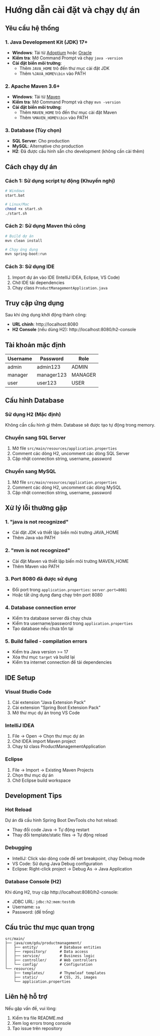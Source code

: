 # Hướng dẫn cài đặt và chạy dự án

## Yêu cầu hệ thống

### 1. Java Development Kit (JDK) 17+
- **Windows**: Tải từ [Adoptium](https://adoptium.net/) hoặc [Oracle](https://www.oracle.com/java/technologies/downloads/)
- **Kiểm tra**: Mở Command Prompt và chạy `java -version`
- **Cài đặt biến môi trường**:
  - Thêm `JAVA_HOME` trỏ đến thư mục cài đặt JDK
  - Thêm `%JAVA_HOME%\bin` vào PATH

### 2. Apache Maven 3.6+
- **Windows**: Tải từ [Maven](https://maven.apache.org/download.cgi)
- **Kiểm tra**: Mở Command Prompt và chạy `mvn -version`
- **Cài đặt biến môi trường**:
  - Thêm `MAVEN_HOME` trỏ đến thư mục cài đặt Maven
  - Thêm `%MAVEN_HOME%\bin` vào PATH

### 3. Database (Tùy chọn)
- **SQL Server**: Cho production
- **MySQL**: Alternative cho production  
- **H2**: Đã được cấu hình sẵn cho development (không cần cài thêm)

## Cách chạy dự án

### Cách 1: Sử dụng script tự động (Khuyến nghị)
```bash
# Windows
start.bat

# Linux/Mac
chmod +x start.sh
./start.sh
```

### Cách 2: Sử dụng Maven thủ công
```bash
# Build dự án
mvn clean install

# Chạy ứng dụng
mvn spring-boot:run
```

### Cách 3: Sử dụng IDE
1. Import dự án vào IDE (IntelliJ IDEA, Eclipse, VS Code)
2. Chờ IDE tải dependencies
3. Chạy class `ProductManagementApplication.java`

## Truy cập ứng dụng

Sau khi ứng dụng khởi động thành công:
- **URL chính**: http://localhost:8080
- **H2 Console** (nếu dùng H2): http://localhost:8080/h2-console

## Tài khoản mặc định

| Username | Password | Role |
|----------|----------|------|
| admin    | admin123 | ADMIN |
| manager  | manager123 | MANAGER |
| user     | user123  | USER |

## Cấu hình Database

### Sử dụng H2 (Mặc định)
Không cần cấu hình gì thêm. Database sẽ được tạo tự động trong memory.

### Chuyển sang SQL Server
1. Mở file `src/main/resources/application.properties`
2. Comment các dòng H2, uncomment các dòng SQL Server
3. Cập nhật connection string, username, password

### Chuyển sang MySQL
1. Mở file `src/main/resources/application.properties`
2. Comment các dòng H2, uncomment các dòng MySQL
3. Cập nhật connection string, username, password

## Xử lý lỗi thường gặp

### 1. "java is not recognized"
- Cài đặt JDK và thiết lập biến môi trường JAVA_HOME
- Thêm Java vào PATH

### 2. "mvn is not recognized"
- Cài đặt Maven và thiết lập biến môi trường MAVEN_HOME
- Thêm Maven vào PATH

### 3. Port 8080 đã được sử dụng
- Đổi port trong `application.properties`: `server.port=8081`
- Hoặc tắt ứng dụng đang chạy trên port 8080

### 4. Database connection error
- Kiểm tra database server đã chạy chưa
- Kiểm tra username/password trong `application.properties`
- Tạo database nếu chưa tồn tại

### 5. Build failed - compilation errors
- Kiểm tra Java version >= 17
- Xóa thư mục `target` và build lại
- Kiểm tra internet connection để tải dependencies

## IDE Setup

### Visual Studio Code
1. Cài extension "Java Extension Pack"
2. Cài extension "Spring Boot Extension Pack"
3. Mở thư mục dự án trong VS Code

### IntelliJ IDEA
1. File -> Open -> Chọn thư mục dự án
2. Chờ IDEA import Maven project
3. Chạy từ class ProductManagementApplication

### Eclipse
1. File -> Import -> Existing Maven Projects
2. Chọn thư mục dự án
3. Chờ Eclipse build workspace

## Development Tips

### Hot Reload
Dự án đã cấu hình Spring Boot DevTools cho hot reload:
- Thay đổi code Java -> Tự động restart
- Thay đổi template/static files -> Tự động reload

### Debugging
- IntelliJ: Click vào dòng code để set breakpoint, chạy Debug mode
- VS Code: Sử dụng Java Debug configuration
- Eclipse: Right-click project -> Debug As -> Java Application

### Database Console (H2)
Khi dùng H2, truy cập http://localhost:8080/h2-console:
- JDBC URL: `jdbc:h2:mem:testdb`
- Username: `sa`
- Password: (để trống)

## Cấu trúc thư mục quan trọng

```
src/main/
├── java/com/gdu/productmanagement/
│   ├── entity/          # Database entities
│   ├── repository/      # Data access
│   ├── service/         # Business logic
│   ├── controller/      # Web controllers
│   └── config/          # Configuration
└── resources/
    ├── templates/       # Thymeleaf templates
    ├── static/          # CSS, JS, images
    └── application.properties
```

## Liên hệ hỗ trợ

Nếu gặp vấn đề, vui lòng:
1. Kiểm tra file README.md
2. Xem log errors trong console
3. Tạo issue trên repository
